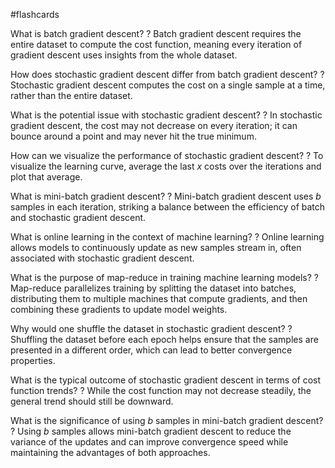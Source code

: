 #flashcards

What is batch gradient descent?
?
Batch gradient descent requires the entire dataset to compute the cost function, meaning every iteration of gradient descent uses insights from the whole dataset.

How does stochastic gradient descent differ from batch gradient descent?
?
Stochastic gradient descent computes the cost on a single sample at a time, rather than the entire dataset.

What is the potential issue with stochastic gradient descent?
?
In stochastic gradient descent, the cost may not decrease on every iteration; it can bounce around a point and may never hit the true minimum.

How can we visualize the performance of stochastic gradient descent?
?
To visualize the learning curve, average the last $x$ costs over the iterations and plot that average.

What is mini-batch gradient descent?
?
Mini-batch gradient descent uses $b$ samples in each iteration, striking a balance between the efficiency of batch and stochastic gradient descent.

What is online learning in the context of machine learning?
?
Online learning allows models to continuously update as new samples stream in, often associated with stochastic gradient descent.

What is the purpose of map-reduce in training machine learning models?
?
Map-reduce parallelizes training by splitting the dataset into batches, distributing them to multiple machines that compute gradients, and then combining these gradients to update model weights.

Why would one shuffle the dataset in stochastic gradient descent?
?
Shuffling the dataset before each epoch helps ensure that the samples are presented in a different order, which can lead to better convergence properties.

What is the typical outcome of stochastic gradient descent in terms of cost function trends?
?
While the cost function may not decrease steadily, the general trend should still be downward.

What is the significance of using $b$ samples in mini-batch gradient descent?
?
Using $b$ samples allows mini-batch gradient descent to reduce the variance of the updates and can improve convergence speed while maintaining the advantages of both approaches.

